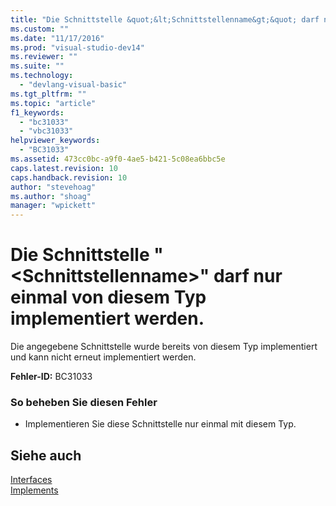 ```yaml
---
title: "Die Schnittstelle &quot;&lt;Schnittstellenname&gt;&quot; darf nur einmal von diesem Typ implementiert werden. | Microsoft Docs"
ms.custom: ""
ms.date: "11/17/2016"
ms.prod: "visual-studio-dev14"
ms.reviewer: ""
ms.suite: ""
ms.technology: 
  - "devlang-visual-basic"
ms.tgt_pltfrm: ""
ms.topic: "article"
f1_keywords: 
  - "bc31033"
  - "vbc31033"
helpviewer_keywords: 
  - "BC31033"
ms.assetid: 473cc0bc-a9f0-4ae5-b421-5c08ea6bbc5e
caps.latest.revision: 10
caps.handback.revision: 10
author: "stevehoag"
ms.author: "shoag"
manager: "wpickett"
---
```

# Die Schnittstelle &quot;&lt;Schnittstellenname&gt;&quot; darf nur einmal von diesem Typ implementiert werden.
Die angegebene Schnittstelle wurde bereits von diesem Typ implementiert und kann nicht erneut implementiert werden.  
  
 **Fehler\-ID:** BC31033  
  
### So beheben Sie diesen Fehler  
  
-   Implementieren Sie diese Schnittstelle nur einmal mit diesem Typ.  
  
## Siehe auch  
 [Interfaces](../../visual-basic/programming-guide/language-features/interfaces/index.md)   
 [Implements](../../visual-basic/language-reference/statements/implements-clause.md)